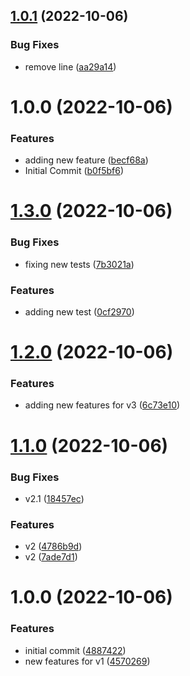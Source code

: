## [1.0.1](https://github.com/cervantes007G/calculator/compare/v1.0.0...v1.0.1) (2022-10-06)


### Bug Fixes

* remove line ([aa29a14](https://github.com/cervantes007G/calculator/commit/aa29a1423bdbb4a12b2a316140e658af4201ac95))

# 1.0.0 (2022-10-06)


### Features

* adding new feature ([becf68a](https://github.com/cervantes007G/calculator/commit/becf68a4ad4e4d8aeb9c12d76aec535c5fb54ed2))
* Initial Commit ([b0f5bf6](https://github.com/cervantes007G/calculator/commit/b0f5bf66963985ddf600650087db361f52a61cfd))

# [1.3.0](https://github.com/cervantes007G/test2/compare/v1.2.0...v1.3.0) (2022-10-06)


### Bug Fixes

* fixing new tests ([7b3021a](https://github.com/cervantes007G/test2/commit/7b3021a923d4d0a8624d1fc0fb753eff58625e65))


### Features

* adding new test ([0cf2970](https://github.com/cervantes007G/test2/commit/0cf2970948ec9974a84c3de481ab20fdfd9b2f5b))

# [1.2.0](https://github.com/cervantes007G/test2/compare/v1.1.0...v1.2.0) (2022-10-06)


### Features

* adding new features for v3 ([6c73e10](https://github.com/cervantes007G/test2/commit/6c73e1037720ede10be804d6238b83df23ce1dce))

# [1.1.0](https://github.com/cervantes007G/test2/compare/v1.0.0...v1.1.0) (2022-10-06)


### Bug Fixes

* v2.1 ([18457ec](https://github.com/cervantes007G/test2/commit/18457ec21526167b92195115bae0226e3c6cfcc5))


### Features

* v2 ([4786b9d](https://github.com/cervantes007G/test2/commit/4786b9df25d6267a3cd0a79cd83d1b6eb1165dff))
* v2 ([7ade7d1](https://github.com/cervantes007G/test2/commit/7ade7d1e14dfaadf97d1a5b1414383040ed0381f))

# 1.0.0 (2022-10-06)


### Features

* initial commit ([4887422](https://github.com/cervantes007G/test2/commit/488742261e80a49a5675c279ceadf64284a2c5aa))
* new features for v1 ([4570269](https://github.com/cervantes007G/test2/commit/457026971f90da1cbe7e2022c93a5c4999f8b3ce))
